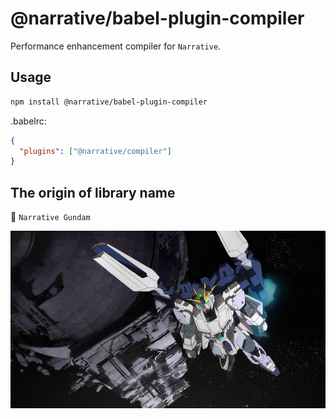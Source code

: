 # @narrative/babel-plugin-compiler

Performance enhancement compiler for `Narrative`.

## Usage

```bash
npm install @narrative/babel-plugin-compiler
```

.babelrc:

```json
{
  "plugins": ["@narrative/compiler"]
}
```

## The origin of library name

🤖 `Narrative Gundam`

<img src="../../public/images/narrative-gundam-b-pack.jpg" alt="Narrative">
